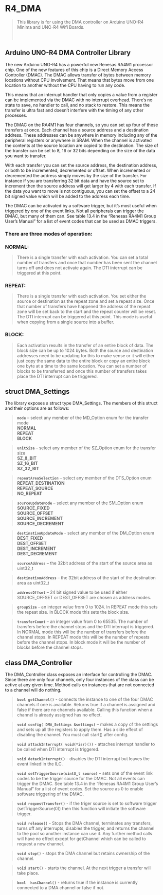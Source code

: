 # R4_DMA

> This library is for using the DMA controller on 
> Arduino UNO-R4 Minima and UNO-R4 Wifi Boards. 
<br><br><br>


## Arduino UNO-R4 DMA Controller Library



The new Arduino UNO-R4 has a powerful new Renesas RA4M1 processor chip.  One of the new features of this chip is a Direct Memory Access Controller (DMAC).  The DMAC allows transfer of bytes between memory locations without CPU involvement.  That means that bytes move from one location to another without the CPU having to run any code.  

This means that an interrupt handler that only copies a value from a register can be implemented via the DMAC with no interrupt overhead.  There’s no state to save, no handler to call, and no stack to restore.  This means the transfer is ultra fast and doesn’t interfere with the timing of any other processes. 

The DMAC on the RA4M1 has four channels, so you can set up four of these transfers at once.  Each channel has a source address and a destination address.  These addresses can be anywhere in memory including any of the peripheral registers or anywhere in SRAM.  When the channel is activated the contents at the source location are copied to the destination.  The size of the transfer can be set to 8, 16 or 32 bits depending on the size of the data you want to transfer.

With each transfer you can set the source address, the destination address, or both to be incremented, decremented or offset.  When incremented or decremented the address simply moves by the size of the transfer.  For instance if you are transferring 32 bit data and have the source set to increment then the source address will get larger by 4 with each transfer.  If the data you want to move is not contiguous, you can set the offset to a 24 bit signed value which will be added to the address each time.  

The DMAC can be activated by a software trigger, but it’s most useful when triggered by one of the event links.  Not all peripherals can trigger the DMAC, but many of them can.  See table 13.4 in the “Renesas RA4M1 Group User’s Manual” for a list of event codes that can be used as DMAC triggers.  

### There are three modes of operation:

### NORMAL:
>There is a single transfer with each activation.  You can set a total number of transfers and once that number has been sent the channel turns off and does not activate again.  The DTI interrupt can be triggered at this point.  

### REPEAT:
>There is a single transfer with each activation.  You set either the source or destination as the repeat zone and set a repeat size.  Once that number of transfers have happened the address of the repeat zone will be set back to the start and the repeat counter will be reset.  The DTI interrupt can be triggered at this point.  This mode is useful when copying from a single source into a buffer.  

### BLOCK:
>Each activation results in the transfer of an entire block of data.  The block size can be up to 1024 bytes.  Both the source and destination addresses need to be updating for this to make sense or it will either just copy the same data to the entire block or copy an entire block one byte at a time to the same location.  You can set a number of blocks to be transferred and once this number of transfers takes place the DTI interrupt can be triggered.  


## struct DMA_Settings

The library exposes a struct type DMA_Settings.  The members of this struct and their options are as follows:

>**`mode`** – select any member of the MD_Option enum for the transfer mode<br>
	**NORMAL**<br>
	**REPEAT**<br>
	**BLOCK**<br>

>**`unitSize`** – select any member of the SZ_Option enum for the transfer size<br>
	**SZ_8_BIT**<br>
	**SZ_16_BIT**<br>
	**SZ_32_BIT**<br>

>**`repeatAreaSelection`** – select any member of the DTS_Option enum<br>
	**REPEAT_DESTINATION**<br>
	**REPEAT_SOURCE**<br>
	**NO_REPEAT**<br>

>**`sourceUpdateMode`** – select any member of the SM_Option enum<br>
	**SOURCE_FIXED**<br>
	**SOURCE_OFFSET**<br>
	**SOURCE_INCREMENT**<br>
	**SOURCE_DECREMENT**<br>

>**`destinationUpdateMode`** - select any member of the DM_Option enum<br>
	**DEST_FIXED**<br>
	**DEST_OFFSET**<br>
	**DEST_INCREMENT**<br>
	**DEST_DECREMENT**<br>

>**`sourceAddress`** – the 32bit address of the start of the source area as uint32_t

>**`destinationAddress`** – the 32bit address of the start of the destination area as uint32_t

>**`addressOffset`** – 24 bit signed value to be used if either SOURCE_OFFSET or DEST_OFFSET are chosen as address modes.

>**`groupSize`** – an integer value from 0 to 1024.  In REPEAT mode this sets the repeat size.  In BLOCK mode this sets the block size.

>**`transferCount`** – an integer value from 0 to 65535.  The number of transfers before the channel stops and the  DTI interrupt is triggered.  In NORMAL mode this will be the number of transfers before the channel stops.  In REPEAT mode this will be the number of repeats before the channel stops.  In block mode it will be the number of blocks before the channel stops.  

## class DMA_Controller

The DMA_Controller class exposes an interface for controlling the DMAC.  Since there are only four channels, only four instances of the class can be active at any given time.  Method calls on instances that are not connected to a channel will do nothing.  

>**`bool getChannel()`** - connects the instance to one of the four DMAC channels if one is available.  Returns true if a channel is assigned and false if there are no channels available.  Calling this function when a channel is already assigned has no effect.  

>**`void config( DMA_Settings &settings)`** – makes a copy of the settings and sets up all the registers to apply them.  Has a side effect of disabling the channel.  You must call start() after config.

>**`void attachInterrupt( void(*isr)())`** - attaches interrupt handler to be called when DTI interrupt is triggered. 

>**`void detachInterrupt()`** - disables the DTI interrupt but leaves the event linked in the ILC.

>**`void setTriggerSource(uint8_t source)`** – sets one of the event link codes to be the trigger source for the DMAC.  Not all events can trigger the DMAC.  See table 13.4 in the “Renesas RA4M1 Group User’s Manual” for a list of event codes.  Set the source as 0 to enable software triggering of the DMAC. 

>**`void requestTransfer()`** - if the triger source is set to software trigger (setTriggerSource(0)) then this function will initiate the software trigger. 

>**`void release()`** - Stops the DMA channel, terminates any transfers, turns off any interrupts, disables the trigger, and returns the channel to the pool so another instance can use it.  Any further method calls will have no effect except for getChannel which can be called to request a new channel.  

>**`void stop()`** - stops the DMA channel but retains ownership of the channel. 

>**`void start()`** - starts the channel.  At the next trigger a transfer will take place. 

>**`bool  hasChannel()`** - returns true if the instance is currently connected to a DMA channel or false if not.


